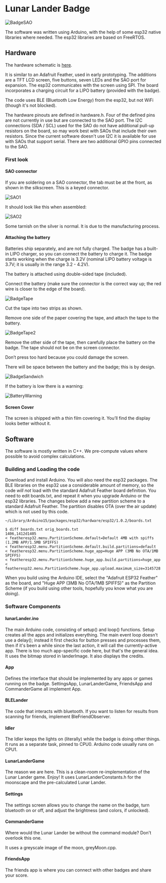 # Lunar Lander Badge

![BadgeSAO](/images/withSAO.png "Lunar Lander Badge with SAO attached")

The software was written using Arduino, with the help of some esp32 native libraries where needed. The esp32 libraries are based on FreeRTOS.

## Hardware

The hardware schematic is [here](/schematic.pdf "here").

It is similar to an Adafruit Feather, used in early prototyping. The additions are a TFT LCD screen, five buttons, seven LEDs and the SAO port for expansion. The esp32 communicates with the screen using SPI. The board incorporates a charging circuit for a LIPO battery (provided with the badge).

The code uses BLE (Bluetooth Low Energy) from the esp32, but not WiFi (though it's not blocked).

The hardware pinouts are defined in hardware.h. Four of the defined pins are not currently in use but are connected to the SAO port. The I2C connections (SDA / SCL) used for the SAO do not have additional pull-up resistors on the board, so may work best with SAOs that include their own resistors. Since the current software doesn't use I2C it is available for use with SAOs that support serial. There are two additional GPIO pins connected to the SAO.

### First look

#### SAO connector
If you are soldering on a SAO connector, the tab must be at the front, as shown in the silkscreen.  This is a keyed connector.

![SAO1](/images/SAO1.png "SAO silkscreen")

It should look like this when assembled:

![SAO2](/images/SAO2.png "SAO attached to badge")

Some tarnish on the silver is normal.  It is due to the manufacturing process.

#### Attaching the battery

Batteries ship separately, and are not fully charged.  The badge has a built-in LIPO charger, so you can connect the battery to charge it.  The badge starts working when the charge is 3.2V (nominal LIPO battery voltage is 3.7V; it is usually in the range 3.2 - 4.2V).

The battery is attached using double-sided tape (included).

Connect the battery (make sure the connector is the correct way up; the red wire is closer to the edge of the board).

![BadgeTape](/images/tape.png "tape and battery connections")

Cut the tape into two strips as shown. 

Remove one side of the paper covering the tape, and attach the tape to the battery.

![BadgeTape2](/images/BatteryTape.png "Battery ready to attach to badge")

Remove the other side of the tape, then carefully place the battery on the badge.  The tape should not be on the screen connector.  

Don’t press too hard because you could damage the screen.

There will be space between the battery and the badge; this is by design.

![BadgeSandwich](/images/sandwich.png "space between badge and battery")

If the battery is low there is a warning:

![BatteryWarning](/images/batteryWarning.png "Battery Warning")

#### Screen Cover
The screen is shipped with a thin film covering it.  You’ll find the display looks better without it.

## Software
The software is mostly written in C++. We pre-compute values where possible to avoid complex calculations.

### Building and Loading the code

Download and install Arduino. You will also need the esp32 packages. The BLE libraries on the esp32 use a considerable amount of memory, so the code _will not_ load with the standard Adafruit Feather board definition. You need to edit boards.txt, and repeat it when you upgrade Arduino or the esp32 libraries. The changes below add a new partition scheme to a standard Adafruit Feather. The partition disables OTA (over the air update) which is not used by this code.

    ~/Library/Arduino15/packages/esp32/hardware/esp32/1.0.2/boards.txt

    $ diff boards.txt orig_boards.txt
    1406,1412d1405
    < featheresp32.menu.PartitionScheme.default=Default 4MB with spiffs (1.2MB APP/1.5MB SPIFFS)
    < featheresp32.menu.PartitionScheme.default.build.partitions=default
    < featheresp32.menu.PartitionScheme.huge_app=Huge APP (3MB No OTA/1MB SPIFFS)
    < featheresp32.menu.PartitionScheme.huge_app.build.partitions=huge_app
    < featheresp32.menu.PartitionScheme.huge_app.upload.maximum_size=3145728

When you build using the Arduino IDE, select the "Adafruit ESP32 Feather" as the board, and "Huge APP (3MB No OTA/1MB SPIFFS)" as the Partition Scheme (if you build using other tools, hopefully you know what you are doing).

### Software Components

#### lunarLander.ino
The main Arduino code, consisting of setup() and loop() functions. Setup creates all the apps and initializes everything. The main event loop doesn't use a delay(); instead it first checks for button presses and processes them, then if it's been a while since the last action, it will call the currently-active app. There is too much app-specific code here, but that's the general idea. It uses the bitmap stored in landerImage. It also displays the credits.

#### App
Defines the interface that should be implemented by any apps or games running on the badge. SettingsApp, LunarLanderGame, FriendsApp and CommanderGame all implement App.

#### BLELander
The code that interacts with bluetooth. If you want to listen for results from scanning for friends, implement BleFriendObserver.

#### Idler
The Idler keeps the lights on (literally) while the badge is doing other things. It runs as a separate task, pinned to CPU0. Arduino code usually runs on CPU1.

#### LunarLanderGame
The reason we are here. This is a clean-room re-implementation of the Lunar Lander game. Enjoy! It uses LunarLanderConstants.h for the moonscape and the pre-calculated Lunar Lander.

#### Settings
The settings screen allows you to change the name on the badge, turn bluetooth on or off, and adjust the brightness (and colors, if unlocked).

#### CommanderGame
Where would the Lunar Lander be without the command module?  Don't overlook this one.

It uses a greyscale image of the moon, greyMoon.cpp.

#### FriendsApp
The friends app is where you can connect with other badges and share your score.


